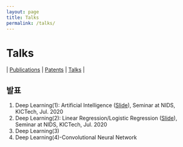 ```yaml
---
layout: page
title: Talks
permalink: /talks/
---
```


# Talks
| [Publications](/publications/) 
| [Patents](/patents/) 
| [Talks](/talks/) |

## 발표
1. Deep Learning(1): Artificial Intelligence ([Slide][20-1]), Seminar at NIDS, KICTech, Jul. 2020
2. Deep Learning(2): Linear Regression/Logistic Regression ([Slide][20-2]), Seminar at NIDS, KICTech, Jul. 2020
3. Deep Learning(3) 
4. Deep Learning(4)-Convolutional Neural Network


[20-1]: /home/talks/10.AI.pdf
[20-2]: /home/talks/2.LR.pdf
